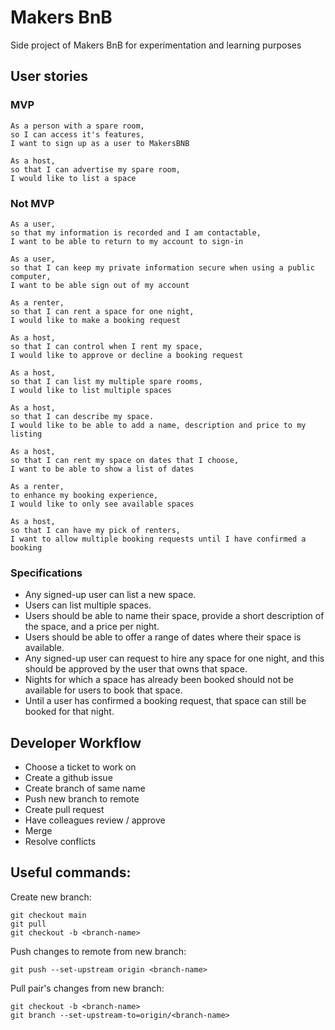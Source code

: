 # Makers BnB

Side project of Makers BnB for experimentation and learning purposes

## User stories

### MVP
```
As a person with a spare room,
so I can access it's features,
I want to sign up as a user to MakersBNB

As a host,
so that I can advertise my spare room,
I would like to list a space
```

### Not MVP
```
As a user,
so that my information is recorded and I am contactable,
I want to be able to return to my account to sign-in

As a user,
so that I can keep my private information secure when using a public computer,
I want to be able sign out of my account

As a renter,
so that I can rent a space for one night,
I would like to make a booking request

As a host,
so that I can control when I rent my space,
I would like to approve or decline a booking request

As a host,
so that I can list my multiple spare rooms,
I would like to list multiple spaces

As a host,
so that I can describe my space.
I would like to be able to add a name, description and price to my listing

As a host,
so that I can rent my space on dates that I choose,
I want to be able to show a list of dates

As a renter,
to enhance my booking experience,
I would like to only see available spaces

As a host,
so that I can have my pick of renters,
I want to allow multiple booking requests until I have confirmed a booking
```

### Specifications

- Any signed-up user can list a new space.
- Users can list multiple spaces.
- Users should be able to name their space, provide a short description of the space, and a price per night.
- Users should be able to offer a range of dates where their space is available.
- Any signed-up user can request to hire any space for one night, and this should be approved by the user that owns that space.
- Nights for which a space has already been booked should not be available for users to book that space.
- Until a user has confirmed a booking request, that space can still be booked for that night.


## Developer Workflow

- Choose a ticket to work on
- Create a github issue
- Create branch of same name
- Push new branch to remote
- Create pull request
- Have colleagues review / approve
- Merge
- Resolve conflicts

## Useful commands:

Create new branch:
```shell
git checkout main
git pull
git checkout -b <branch-name>
```

Push changes to remote from new branch:
```shell
git push --set-upstream origin <branch-name>
```

Pull pair's changes from new branch:
```shell
git checkout -b <branch-name>
git branch --set-upstream-to=origin/<branch-name>
```
